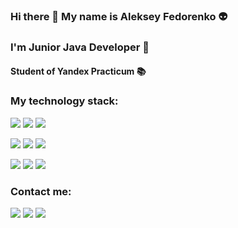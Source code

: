 ### Hi there 👋 My name is Aleksey Fedorenko 👽
### I'm Junior Java Developer 🌱
#### Student of Yandex Practicum 📚

### My technology stack:
<img src="https://img.shields.io/badge/JAVA-808080?style=for-the-badge&logo=Java&logoColor=F4A460"/> <img src="https://img.shields.io/badge/JUNIT-808080?style=for-the-badge&logo=JUnit5&logoColor=25A162"/> <img src="https://img.shields.io/badge/SQL-808080?style=for-the-badge&logo=PostgreSQL&logoColor=4169E1"/>

<img src="https://img.shields.io/badge/SPRING-9370DB?style=for-the-badge&logo=Spring&logoColor=6DB33F"/> <img src="https://img.shields.io/badge/Spring Boot-9370DB?style=for-the-badge&logo=Spring Boot&logoColor=6DB33F"/> <img src="https://img.shields.io/badge/Spring Data-9370DB?style=for-the-badge&logo=1&logoColor=6DB33F"/>


<img src="https://img.shields.io/badge/GIT-00FF7F?style=for-the-badge&logo=Git&logoColor=F05032"/> <img src="https://img.shields.io/badge/Hibernate-00FF7F?style=for-the-badge&logo=Hibernate&logoColor=59666C"/> <img src="https://img.shields.io/badge/Apache Maven-00FF7F?style=for-the-badge&logo=Apache Maven&logoColor=C71A36"/>

### Contact me:
[<img src="https://img.shields.io/badge/VK-00BFFF?style=for-the-badge&logo=VK&logoColor=0077FF"/>](https://vk.com/selenar) [<img src="https://img.shields.io/badge/Telegram-00BFFF?style=for-the-badge&logo=Telegram&logoColor=0077FF"/>](https://t.me/alexexus) [<img src="https://img.shields.io/badge/Instagram-00BFFF?style=for-the-badge&logo=Instagram&logoColor=E4405F"/>](https://www.instagram.com/_alexexus_/)
